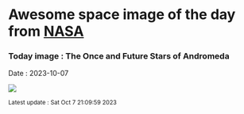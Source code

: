 
# Awesome space image of the day from [NASA](https://api.nasa.gov/)

### Today image : The Once and Future Stars of Andromeda
Date : 2023-10-07

![](https://apod.nasa.gov/apod/image/2310/M31_HubbleSpitzerGendler_960.jpg)

<small>Latest update : Sat Oct  7 21:09:59 2023</small>
        